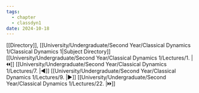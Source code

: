 ```yaml
---
tags:
  - chapter
  - classdyn1
date: 2024-10-18
---
```

[[Directory]], [[University/Undergraduate/Second Year/Classical Dynamics 1/Classical Dynamics 1|Subject Directory]]
[[University/Undergraduate/Second Year/Classical Dynamics 1/Lectures/1. |🞀🞀]] [[University/Undergraduate/Second Year/Classical Dynamics 1/Lectures/7. |◀]] [[University/Undergraduate/Second Year/Classical Dynamics 1/Lectures/9. |▶]] [[University/Undergraduate/Second Year/Classical Dynamics 1/Lectures/22. |🞂🞂]]
# 
## 
### 